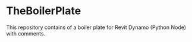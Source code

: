 # TheBoilerPlate
This repository contains of a boiler plate for Revit Dynamo (Python Node) with comments.
